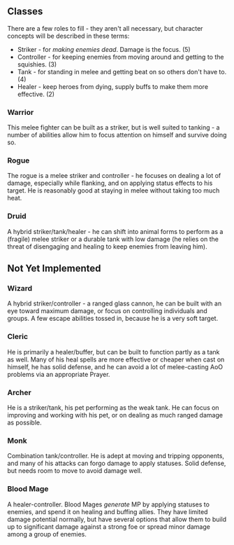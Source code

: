## Classes

There are a few roles to fill - they aren't all necessary, but character concepts will be
described in these terms:

* Striker - for *making enemies dead*. Damage is the focus. (5)
* Controller - for keeping enemies from moving around and getting to the squishies. (3)
* Tank - for standing in melee and getting beat on so others don't have to. (4)
* Healer - keep heroes from dying, supply buffs to make them more effective. (2)

### Warrior

This melee fighter can be built as a striker, but is well suited to tanking -
a number of abilities allow him to focus attention on himself and survive doing so.

### Rogue

The rogue is a melee striker and controller - he focuses on dealing a lot of damage,
especially while flanking, and on applying status effects to his target. He is reasonably
good at staying in melee without taking too much heat.

### Druid

A hybrid striker/tank/healer - he can shift into animal forms to perform as a (fragile) melee
striker or a durable tank with low damage (he relies on the threat of disengaging and healing
to keep enemies from leaving him).

## Not Yet Implemented

### Wizard

A hybrid striker/controller - a ranged glass cannon, he can be built with an eye toward maximum
damage, or focus on controlling individuals and groups. A few escape abilities tossed in, because
he is a very soft target.

### Cleric

He is primarily a healer/buffer, but can be built to function partly as a tank as well. Many of
his heal spells are more effective or cheaper when cast on himself, he has solid defense,
and he can avoid a lot of melee-casting AoO problems via an appropriate Prayer.

### Archer

He is a striker/tank, his pet performing as the weak tank. He can focus on improving
and working with his pet, or on dealing as much ranged damage as possible.

### Monk

Combination tank/controller. He is adept at moving and tripping opponents, and many of his
attacks can forgo damage to apply statuses. Solid defense, but needs room to move to avoid
damage well.

### Blood Mage

A healer-controller. Blood Mages *generate* MP by applying statuses to enemies, and spend it
on healing and buffing allies. They have limited damage potential normally, but have several
options that allow them to build up to significant damage against a strong foe or spread minor
damage among a group of enemies.
